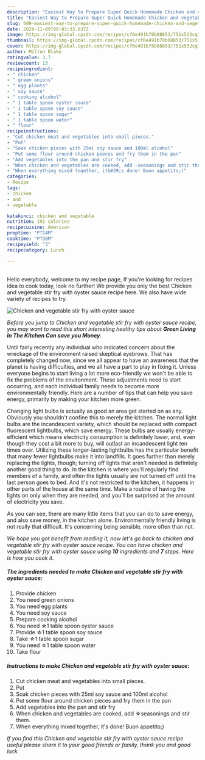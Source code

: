 ```yaml
---
description: "Easiest Way to Prepare Super Quick Homemade Chicken and vegetable stir fry with oyster sauce"
title: "Easiest Way to Prepare Super Quick Homemade Chicken and vegetable stir fry with oyster sauce"
slug: 609-easiest-way-to-prepare-super-quick-homemade-chicken-and-vegetable-stir-fry-with-oyster-sauce
date: 2020-11-09T00:03:33.837Z
image: https://img-global.cpcdn.com/recipes/cf6e491b78b08853/751x532cq70/chicken-and-vegetable-stir-fry-with-oyster-sauce-recipe-main-photo.jpg
thumbnail: https://img-global.cpcdn.com/recipes/cf6e491b78b08853/751x532cq70/chicken-and-vegetable-stir-fry-with-oyster-sauce-recipe-main-photo.jpg
cover: https://img-global.cpcdn.com/recipes/cf6e491b78b08853/751x532cq70/chicken-and-vegetable-stir-fry-with-oyster-sauce-recipe-main-photo.jpg
author: Milton Blake
ratingvalue: 3.7
reviewcount: 13
recipeingredient:
- " chicken"
- " green onions"
- " egg plants"
- " soy sauce"
- " cooking alcohol"
- " 1 table spoon oyster sauce"
- " 1 table spoon soy sauce"
- " 1 table spoon sugar"
- " 1 table spoon water"
- " flour"
recipeinstructions:
- "Cut chicken meat and vegetables into small pieces."
- "Put"
- "Soak chicken pieces with 25ml soy sauce and 100ml alcohol"
- "Put some flour around chicken pieces and fry them in the pan"
- "Add vegetables into the pan and stir fry"
- "When chicken and vegetables are cooked, add ☆seasonings and stir them."
- "When everything mixed together, it&#39;s done! Buon appetito;)"
categories:
- Recipe
tags:
- chicken
- and
- vegetable

katakunci: chicken and vegetable 
nutrition: 192 calories
recipecuisine: American
preptime: "PT14M"
cooktime: "PT38M"
recipeyield: "3"
recipecategory: Lunch

---
```

<br>
Hello everybody, welcome to my recipe page, If you're looking for recipes idea to cook today, look no further! We provide you only the best Chicken and vegetable stir fry with oyster sauce recipe here. We also have wide variety of recipes to try.
<br>


![Chicken and vegetable stir fry with oyster sauce](https://img-global.cpcdn.com/recipes/cf6e491b78b08853/751x532cq70/chicken-and-vegetable-stir-fry-with-oyster-sauce-recipe-main-photo.jpg)

<i>Before you jump to Chicken and vegetable stir fry with oyster sauce recipe, you may want to read this short interesting healthy tips about 
<strong>Green Living In The Kitchen Can save you Money</strong>.</i>
</br>

Until fairly recently any individual who indicated concern about the wreckage of the environment raised skeptical eyebrows. That has completely changed now, since we all appear to have an awareness that the planet is having difficulties, and we all have a part to play in fixing it. Unless everyone begins to start living a lot more eco-friendly we won't be able to fix the problems of the environment. These adjustments need to start occurring, and each individual family needs to become more environmentally friendly. Here are a number of tips that can help you save energy, primarily by making your kitchen more green.

Changing light bulbs is actually as good an area get started on as any. Obviously you shouldn't confine this to merely the kitchen. The normal light bulbs are the incandescent variety, which should be replaced with compact fluorescent lightbulbs, which save energy. These bulbs are usually energy-efficient which means electricity consumption is definitely lower, and, even though they cost a bit more to buy, will outlast an incandescent light ten times over. Utilizing these longer-lasting lightbulbs has the particular benefit that many fewer lightbulbs make it into landfills. It goes further than merely replacing the lights, though; turning off lights that aren't needed is definitely another good thing to do. In the kitchen is where you'll regularly find members of a family, and often the lights usually are not turned off until the last person goes to bed. And it's not restricted to the kitchen, it happens in other parts of the house at the same time. Make a routine of having the lights on only when they are needed, and you'll be surprised at the amount of electricity you save.

As you can see, there are many little items that you can do to save energy, and also save money, in the kitchen alone. Environmentally friendly living is not really that difficult. It's concerning being sensible, more often than not.


<i>We hope you got benefit from reading it, now let's go back to chicken and vegetable stir fry with oyster sauce recipe. You can have chicken and vegetable stir fry with oyster sauce using <strong>10</strong> ingredients and <strong>7</strong> steps. Here is how you cook it.
</i>

##### The ingredients needed to make Chicken and vegetable stir fry with oyster sauce:

1. Provide  chicken
1. You need  green onions
1. You need  egg plants
1. You need  soy sauce
1. Prepare  cooking alcohol
1. You need  ☆1 table spoon oyster sauce
1. Provide  ☆1 table spoon soy sauce
1. Take  ☆1 table spoon sugar
1. You need  ☆1 table spoon water
1. Take  flour


##### Instructions to make Chicken and vegetable stir fry with oyster sauce:

1. Cut chicken meat and vegetables into small pieces.
1. Put
1. Soak chicken pieces with 25ml soy sauce and 100ml alcohol
1. Put some flour around chicken pieces and fry them in the pan
1. Add vegetables into the pan and stir fry
1. When chicken and vegetables are cooked, add ☆seasonings and stir them.
1. When everything mixed together, it&#39;s done! Buon appetito;)


<i>If you find this Chicken and vegetable stir fry with oyster sauce recipe useful please share it to your good friends or family, thank you and good luck.</i>
